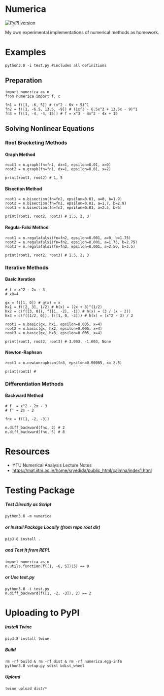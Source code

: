 # Numerica
[![PyPI version](https://badge.fury.io/py/numerica.svg)](https://badge.fury.io/py/numerica)

My own experimental implementations of numerical methods as homework.

# Examples
    python3.8 -i test.py #includes all definitions

## Preparation
    import numerica as n
    from numerica import f, c

    fn1 = f([1, -6, 5]) # (x^2 - 6x + 5)^1
    fn2 = f([1, -6.5, 13.5, -9]) # (1x^3 - 6.5x^2 + 13.5x - 9)^1
    fn3 = f([1, -4, -4, 15]) # f = x^3 - 4x^2 - 4x + 15

## Solving Nonlinear Equations
### Root Bracketing Methods
#### Graph Method
    root1 = n.graph(fn=fn1, dx=1, epsilon=0.01, x=0)
    root2 = n.graph(fn=fn1, dx=1, epsilon=0.01, x=2)

    print(root1, root2) # 1, 5

#### Bisection Method
    root1 = n.bisection(fn=fn2, epsilon=0.01, a=0, b=1.9)
    root2 = n.bisection(fn=fn2, epsilon=0.01, a=1.7, b=2.9)
    root3 = n.bisection(fn=fn2, epsilon=0.01, a=2.5, b=6)

    print(root1, root2, root3) # 1.5, 2, 3

#### Regula-Falsi Method
    root1 = n.regulafalsi(fn=fn2, epsilon=0.001, a=0, b=1.75)
    root2 = n.regulafalsi(fn=fn2, epsilon=0.001, a=1.75, b=2.75)
    root3 = n.regulafalsi(fn=fn2, epsilon=0.001, a=2.50, b=3.5)

    print(root1, root2, root3) # 1.5, 2, 3

### Iterative Methods
#### Basic Iteration
    # f = x^2 - 2x - 3
    # x0=4

    gx = f([1, 0]) # g(x) = x
    hx1 = f([2, 3], 1/2) # h(x) = (2x + 3)^(1/2)
    hx2 = c(f([3, 0]), f([1, -2], -1)) # h(x) = (3 / (x - 2))
    hx3 = c(f([1/2, 0]), f([1, 0, -3])) # h(x) = (x^2 - 3) / 2

    root1 = n.basic(gx, hx1, epsilon=0.005, x=4)
    root2 = n.basic(gx, hx2, epsilon=0.005, x=4)
    root3 = n.basic(gx, hx3, epsilon=0.005, x=4)

    print(root1, root2, root3) # 3.003, -1.003, None

#### Newton-Raphson
    root1 = n.newtonraphson(fn3, epsilon=0.00005, x=-2.5)

    print(root1) #

### Differentiation Methods
#### Backward Method
    # f  = x^2 - 2x - 3
    # f' = 2x - 2

    fnx = f([1, -2, -3])

    n.diff_backward(fnx, 2) # 2
    n.diff_backward(fnx, 5) # 8

# Resources
- YTU Numerical Analysis Lecture Notes
- https://mat.iitm.ac.in/home/sryedida/public_html/caimna/index1.html

# Testing Package
##### Test Directly as Script
    python3.8 -m numerica
##### or Install Package Locally (from repo root dir)
    pip3.8 install .
##### and Test It from REPL
    import numerica as n
    n.utils.function.f([1, -6, 5])(5) == 0
##### or Use test.py
    python3.8 -i test.py
    n.diff_backward(f([1, -2, -3]), 2) == 2

# Uploading to PyPI
##### Install Twine
    pip3.8 install twine
##### Build
    rm -rf build & rm -rf dist & rm -rf numerica.egg-info
    python3.8 setup.py sdist bdist_wheel
##### Upload
    twine upload dist/*